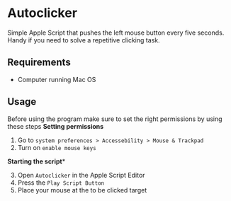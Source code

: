 # Autoclicker
Simple Apple Script that pushes the left mouse button every five seconds. Handy if you need to solve a repetitive clicking task.
## Requirements
- Computer running Mac OS

## Usage
Before using the program make sure to set the right permissions by using these steps
**Setting permissions**
1. Go to ```system preferences > Accessebility > Mouse & Trackpad```
2. Turn on ```enable mouse keys```

**Starting the script***

3. Open ```Autoclicker``` in the Apple Script Editor
4. Press the ```Play Script Button```
5. Place your mouse at the to be clicked target

